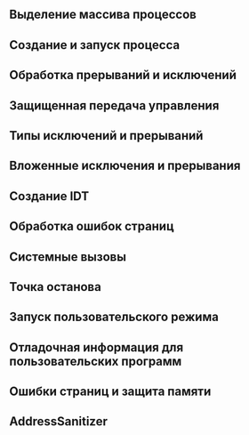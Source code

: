 ## Выделение массива процессов

## Создание и запуск процесса

## Обработка прерываний и исключений

## Защищенная передача управления

## Типы исключений и прерываний

## Вложенные исключения и прерывания

## Создание IDT

## Обработка ошибок страниц

## Системные вызовы

## Точка останова

## Запуск пользовательского режима

## Отладочная информация для пользовательских программ

## Ошибки страниц и защита памяти

## AddressSanitizer
